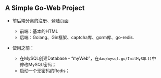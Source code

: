 ## A Simple Go-Web Project



- 前后端分离的注册、登陆页面
  - 前端：基本的HTML
  - 后端：Golang、Gin框架、captcha库、gorm库、go-redis.

- 使用之前：
  - 在MySQL创建Database - “myWeb”，在`dao/mysql.go/InitMySQL()`中修改MySQL密码；
  - 启动一个无密码的Redis；
